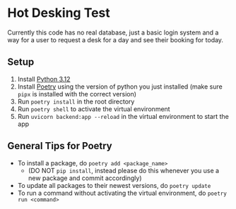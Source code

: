 # Hot Desking Test

Currently this code has no real database, just a basic login system and a way for a user to request a desk for a day and see their booking for today.

## Setup

1. Install [Python 3.12](https://www.python.org/) 
2. Install [Poetry](https://python-poetry.org/docs/) using the version of python you just installed (make sure `pipx` is installed with the correct version)
3. Run `poetry install` in the root directory
4. Run `poetry shell` to activate the virtual environment
5. Run `uvicorn backend:app --reload` in the virtual environment to start the app

## General Tips for Poetry

- To install a package, do `poetry add <package_name>` 
  - (DO NOT `pip install`, instead please do this whenever you use a new package and commit accordingly)
- To update all packages to their newest versions, do `poetry update`
- To run a command without activating the virtual environment, do `poetry run <command>`
